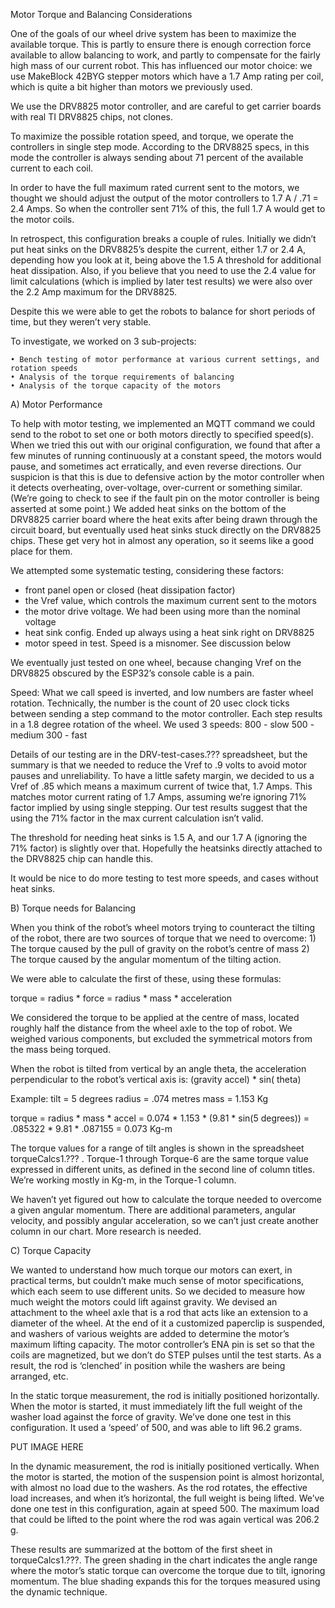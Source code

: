 Motor Torque and Balancing Considerations

One of the goals of our wheel drive system has been to maximize the available torque. This is partly to ensure there is enough correction force available to allow balancing to work, and partly to compensate for the fairly high mass of our current robot. This has influenced our motor choice: we use MakeBlock 42BYG stepper motors which have a 1.7 Amp rating per coil, which is quite a bit higher than motors we previously used.

We use the DRV8825 motor controller, and are careful to get carrier boards with real TI DRV8825 chips, not clones.

To maximize the possible rotation speed, and torque, we operate the controllers in single step mode. According to the DRV8825 specs, in this mode the controller is always sending about 71 percent of the available current to each coil.

In order to have the full maximum rated current sent to the motors, we thought we should adjust the output of the motor controllers to 1.7 A / .71 = 2.4 Amps. So when the controller sent 71% of this, the full 1.7 A would get to the motor coils. 

In retrospect, this configuration breaks a couple of rules. Initially we didn’t put heat sinks on the DRV8825’s despite the current, either 1.7 or 2.4 A, depending how you look at it, being above the 1.5 A threshold for additional heat dissipation. Also, if you believe that you need to use the 2.4 value for limit calculations (which is implied by later test results) we were also over the 2.2 Amp maximum for the DRV8825.

Despite this we were able to get the robots to balance for short periods of time, but they weren’t very stable.

To investigate, we worked on 3 sub-projects:

    • Bench testing of motor performance at various current settings, and rotation speeds
    • Analysis of the torque requirements of balancing
    • Analysis of the torque capacity of the motors

A) Motor Performance

To help with motor testing, we implemented an MQTT command we could send to the robot to set one or both motors directly to specified speed(s). When we tried this out with our original configuration, we found that after a few minutes of running continuously at a constant speed, the motors would pause, and sometimes act erratically, and even reverse directions. Our suspicion is that this is due to defensive action by the motor controller when it detects overheating, over-voltage, over-current or something similar. (We’re going to check to see if the fault pin on the motor controller is being asserted at some point.) We added heat sinks on the bottom of the DRV8825 carrier board where the heat exits after being drawn through the circuit board, but eventually used heat sinks stuck directly on the DRV8825 chips. These get very hot in almost any operation, so it seems like a good place for them.

We attempted some systematic testing, considering these factors:
- front panel open or closed (heat dissipation factor)
- the Vref value, which controls the maximum current sent to the motors
- the motor drive voltage. We had been using more than the nominal voltage 
- heat sink config. Ended up always using a heat sink right on DRV8825
- motor speed in test. Speed is a misnomer. See discussion below

We eventually just tested on one wheel, because changing Vref on the DRV8825 obscured by the ESP32’s console cable is a pain.

Speed: What we call speed is inverted, and low numbers are faster wheel rotation. Technically, the number is the count of 20 usec clock ticks between sending a step command to the motor controller. Each step results in a 1.8 degree rotation of the wheel. We used 3 speeds:
    800 - slow
    500 - medium
    300 - fast

Details of our testing are in the DRV-test-cases.??? spreadsheet, but the summary is that we needed to reduce the Vref to .9 volts to avoid motor pauses and unreliability. To have a little safety margin, we decided to us a Vref of .85 which means a maximum current of twice that, 1.7 Amps. This matches motor current rating of 1.7 Amps, assuming we’re ignoring 71% factor implied by using single stepping. Our test results suggest that the using the 71% factor in the max current calculation isn’t valid.

The threshold for needing heat sinks is 1.5 A, and our 1.7 A (ignoring the 71% factor) is slightly over that. Hopefully the heatsinks directly attached to the DRV8825 chip can handle this.

It would be nice to do more testing to test more speeds, and cases without heat sinks.


B) Torque needs for Balancing

When you think of the robot’s wheel motors trying to counteract the tilting of the robot, there are two sources of torque that we need to overcome:
    1) The torque caused by the pull of gravity on the robot’s centre of mass
    2) The torque caused by the angular momentum of the tilting action.

We were able to calculate the first of these, using these formulas:

torque = radius * force
           = radius * mass * acceleration

We considered the torque to be applied at the centre of mass, located roughly half the distance from the wheel axle to the top of robot. We weighed various components, but excluded the symmetrical motors from the mass being torqued. 

When the robot is tilted from vertical by an angle theta, the acceleration perpendicular to the robot’s vertical axis is:
      (gravity accel) * sin( theta)

Example:
   tilt = 5 degrees
   radius = .074 metres
   mass = 1.153 Kg

   torque = radius * mass * accel
              = 0.074 * 1.153 * (9.81 * sin(5 degrees))
              =  .085322 * 9.81 * .087155
              = 0.073 Kg-m

The torque values for a range of tilt angles is shown in the spreadsheet torqueCalcs1.??? . Torque-1 through Torque-6 are the same torque value expressed in different units, as defined in the second line of column titles. We’re working mostly in Kg-m, in the Torque-1 column.

We haven’t yet figured out how to calculate the torque needed to overcome a given angular momentum. There are additional parameters, angular velocity, and possibly angular acceleration, so we can’t just create another column in our chart. More research is needed.


C) Torque Capacity

We wanted to understand how much torque our motors can exert, in practical terms, but couldn’t make much sense of motor specifications, which each seem to use different units. So we decided to measure how much weight the motors could lift against gravity. We devised an attachment to the wheel axle that is a rod that acts like an extension to a diameter of the wheel. At the end of it a customized paperclip is suspended, and washers of various weights are added to determine the motor’s maximum lifting capacity. The motor controller’s ENA pin is set so that the coils are magnetized, but we don’t do STEP pulses until the test starts. As a result, the rod is ‘clenched’ in position while the washers are being arranged, etc. 

In the static torque measurement, the rod is initially positioned horizontally. When the motor is started, it must immediately lift the full weight of the washer load against the force of gravity. We’ve done one test in this configuration. It used a ‘speed’ of 500, and was able to lift 96.2 grams.

PUT IMAGE HERE

In the dynamic measurement, the rod is initially positioned vertically. When the motor is started, the motion of the suspension point is almost horizontal, with almost no load due to the washers. As the rod rotates, the effective load increases, and when it’s horizontal, the full weight is being lifted. We’ve done one test in this configuration, again at speed 500. The maximum load that could be lifted to the point where the rod was again vertical was 206.2 g.

These results are summarized at the bottom of the first sheet in torqueCalcs1.???.  The green shading in the chart indicates the angle range where the motor’s static torque can overcome the torque due to tilt, ignoring momentum. The blue shading expands this for the torques measured using the dynamic technique.
